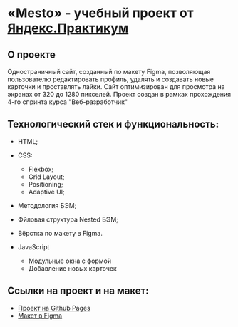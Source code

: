 # «Mesto» - учебный проект от [Яндекс.Практикум](https://practicum.yandex.ru/)

## О проекте
Одностраничный сайт, созданный по макету Figma, позволяющая пользователю редактировать профиль, удалять и создавать новые карточки и проставлять лайки. Сайт оптимизирован для просмотра на экранах от 320 до 1280 пикселей. Проект создан в рамках прохождения 4-го спринта курса "Веб-разработчик"



## Технологический стек и функциональность:
- HTML;
- CSS:
  - Flexbox;
  - Grid Layout;
  - Positioning;
  - Adaptive UI;
- Методология БЭМ;
- Фйловая структура Nested БЭМ;
- Вёрстка по макету в Figma.

- JavaScript
  - Модульные окна с формой
  - Добавление новых карточек

## Ссылки на проект и на макет:
* [Проект на Github Pages](https://overdue23.github.io/mesto/index.html)
* [Макет в Figma](https://www.figma.com/file/2cn9N9jSkmxD84oJik7xL7/JavaScript.-Sprint-4?node-id=28212%3A326)
